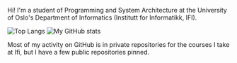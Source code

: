 Hi! I'm a student of Programming and System Architecture at the University of Oslo's Department of Informatics (Institutt for Informatikk, IFI).

![Top Langs](https://github-readme-stats.vercel.app/api/top-langs/?username=yrjarv) ![My GitHub stats](https://github-readme-stats.vercel.app/api?username=yrjarv&show_icons=true)

Most of my activity on GitHub is in private repositories for the courses I take at Ifi, but I have a few public repositories pinned.
